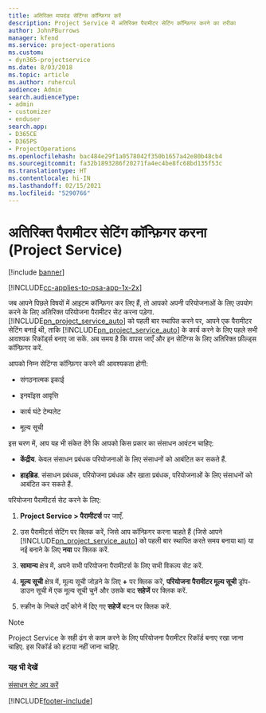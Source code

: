 ```yaml
---
title: अतिरिक्त मापदंड सेटिंग्स कॉन्फ़िगर करें
description: Project Service में अतिरिक्त पैरामीटर सेटिंग कॉन्फ़िगर करने का तरीका
author: JohnPBurrows
manager: kfend
ms.service: project-operations
ms.custom:
- dyn365-projectservice
ms.date: 8/03/2018
ms.topic: article
ms.author: ruhercul
audience: Admin
search.audienceType:
- admin
- customizer
- enduser
search.app:
- D365CE
- D365PS
- ProjectOperations
ms.openlocfilehash: bac484e29f1a0578042f350b1657a42e80b48cb4
ms.sourcegitcommit: fa32b1893286f20271fa4ec4be8fc68bd135f53c
ms.translationtype: HT
ms.contentlocale: hi-IN
ms.lasthandoff: 02/15/2021
ms.locfileid: "5290766"
---
```

# <a name="configure-additional-parameter-settings-project-service"></a>अतिरिक्त पैरामीटर सेटिंग कॉन्फ़िगर करना (Project Service)

[!include [banner](../includes/psa-now-project-operations.md)]

[!INCLUDE[cc-applies-to-psa-app-1x-2x](../includes/cc-applies-to-psa-app-1x-2x.md)]

जब आपने पिछले विषयों में आइटम कॉन्फ़िगर कर लिए हैं, तो आपको अपनी परियोजनाओं के लिए उपयोग करने के लिए अतिरिक्त परियोजना पैरामीटर सेट करना पड़ेगा. [!INCLUDE[pn_project_service_auto](../includes/pn-project-service-auto.md)] को पहली बार स्‍थापित करने पर, आपने एक पैरामीटर सेटिंग बनाई थी, ताकि [!INCLUDE[pn_project_service_auto](../includes/pn-project-service-auto.md)] के कार्य करने के लिए पहले सभी आवश्यक रिकॉर्ड्स बनाए जा सकें. अब समय है कि वापस जाएँ और इन सेटिंग्स के लिए अतिरिक्त फ़ील्ड्स कॉन्फ़िगर करें.  
  
 आपको निम्न सेटिंग्स कॉन्फ़िगर करने की आवश्यकता होगी:  
  
-   संगठनात्मक इकाई  
  
-   इनवॉइस आवृत्ति  
  
-   कार्य घंटे टेम्पलेट  
  
-   मूल्य सूची  
 
इस चरण में, आप यह भी संकेत देंगे कि आपको किस प्रकार का संसाधन आवंटन चाहिए:  
  
- **केंद्रीय**. केवल संसाधन प्रबंधक परियोजनाओं के लिए संसाधनों को आबंटित कर सकते हैं.  
  
- **हाइब्रिड**. संसाधन प्रबंधक, परियोजना प्रबंधक और खाता प्रबंधक, परियोजनाओं के लिए संसाधनों को आबंटित कर सकते हैं.  
  
 
परियोजना पैरामीटर्स सेट करने के लिए:  
  
1. **Project Service > पैरामीटर्स** पर जाएँ.  
  
2. उस पैरामीटर्स सेटिंग पर क्लिक करें, जिसे आप कॉन्फ़िगर करना चाहते हैं (जिसे आपने [!INCLUDE[pn_project_service_auto](../includes/pn-project-service-auto.md)] को पहली बार स्‍थापित करते समय बनाया था) या नई बनाने के लिए **नया** पर क्लिक करें.  
  
3. **सामान्य** क्षेत्र में, अपने सभी परियोजना पैरामीटर्स के लिए सभी विकल्प सेट करें.  
  
4. **मूल्य सूची** क्षेत्र में, मूल्‍य सूची जोड़ने के लिए **+** पर क्लिक करें, **परियोजना पैरामीटर मूल्य सूची** ड्रॉप-डाउन सूची में एक मूल्‍य सूची चुनें और उसके बाद **सहेजें** पर क्लिक करें.  
  
5. स्‍क्रीन के निचले दाएँ कोने में दिए गए **सहेजें** बटन पर क्लिक करें.  

> [!NOTE]
> Project Service के सही ढंग से काम करने के लिए परियोजना पैरामीटर रिकॉर्ड बनाए रखा जाना चाहिए. इस रिकॉर्ड को हटाया नहीं जाना चाहिए.

### <a name="see-also"></a>यह भी देखें  
 [संसाधन सेट अप करें](../psa/set-up-resources.md)


[!INCLUDE[footer-include](../includes/footer-banner.md)]